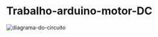 # Trabalho-arduino-motor-DC

![diagrama-do-circuito](https://user-images.githubusercontent.com/49247431/139970489-f2d64a9d-3013-4b7b-b21f-53c9088993f9.png)
